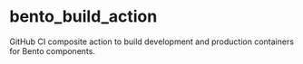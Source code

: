# bento_build_action
GitHub CI composite action to build development and production containers for Bento components.
